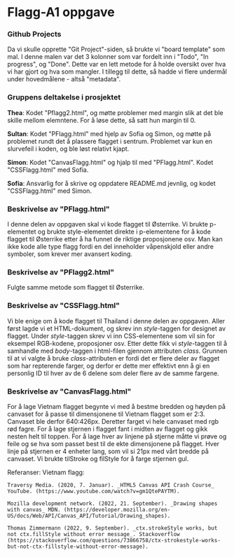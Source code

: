 # Flagg-A1 oppgave

### Github Projects


Da vi skulle opprette "Git Project"-siden, så brukte vi "board template" som mal. I denne malen var det 3 kolonner som var fordelt inn i "Todo", "In progress", og "Done". Dette var en lett metode for å holde oversikt over hva vi har gjort og hva som mangler. I tillegg til dette, så hadde vi flere undermål under hovedmålene - altså "metadata".

### Gruppens deltakelse i prosjektet
**Thea**: Kodet "Pflagg2.html", og møtte problemer med margin slik at det ble skille mellom elemntene. For å løse dette, så satt hun margin til 0. 

**Sultan**: Kodet "PFlagg.html" med hjelp av Sofia og Simon, og møtte på problemet rundt det å plassere flagget i sentrum. Problemet var kun en slurvefeil i koden, og ble løst relativt kjapt. 

**Simon**: Kodet "CanvasFlagg.html" og hjalp til med "PFlagg.html". Kodet "CSSFlagg.html" med Sofia.

**Sofia**: Ansvarlig for å skrive og oppdatere README.md jevnlig, og kodet "CSSFlagg.html" med Simon.


### Beskrivelse av "PFlagg.html"

I denne delen av oppgaven skal vi kode flagget til Østerrike. Vi brukte p-elementet og brukte style-elementet direkte i p-elementene for å kode flagget til Østerrike etter å ha funnet de riktige proposjonene osv. Man kan ikke kode alle type flagg fordi en del inneholder våpenskjold eller andre symboler, som krever mer avansert koding.  


### Beskrivelse av "PFlagg2.html"

Fulgte samme metode som flagget til Østerrike. 


### Beskrivelse av "CSSFlagg.html"

Vi ble enige om å kode flagget til Thailand i denne delen av oppgaven. Aller først lagde vi et HTML-dokument, og skrev inn *style*-taggen for designet av flagget. Under *style*-taggen skrev vi inn CSS-elementene som vil sin for eksempel RGB-kodene, proposjoner osv. Etter dette fikk vi  *style*-taggen til å samhandle med *body*-taggen i html-filen gjennom attributen *class*. Grunnen til at vi valgte å bruke *class*-attributen er fordi det er flere deler av flagget som har repterende farger, og derfor er dette mer effektivt enn å gi en personlig ID til hver av de 6 delene som deler flere av de samme fargene.

### Beskrivelse av "CanvasFlagg.html" 

For å lage Vietnam flagget begynte vi med å bestme bredden og høyden på canvaset for å passe til dimensjonene til Vietnam flagget som er 2:3.
Canvaset ble derfor 640:426px. Deretter farget vi hele canvaset med rgb rød fagre. For å lage stjernen i flagget fant i midten av flagget og gikk nesten helt til toppen.
For å lage hver av linjene på stjerne måtte vi prøve og feile og se hva som passet best til de ekte dimensjonene på flagget.
Hver linje på stjernen er 4 enheter lang, som vil si 21px med vårt bredde på canvaset.
Vi brukte tilStroke og filStyle for å farge stjernen gul.

Referanser:
    Vietnam flagg:
    
    Traversy Media. (2020, 7. Januar). _HTML5 Canvas API Crash Course_ YouTube. (https://www.youtube.com/watch?v=gm1QtePAYTM).
    
    Mozilla development network. (2022, 21. September). _Drawing shapes with canvas_ MDN. (https://developer.mozilla.org/en-US/docs/Web/API/Canvas_API/Tutorial/Drawing_shapes).
    
    Thomas Zimmermann (2022, 9. September). _ctx.strokeStyle works, but not ctx.fillStyle without error message_. Stackoverflow (https://stackoverflow.com/questions/73866758/ctx-strokestyle-works-but-not-ctx-fillstyle-without-error-message).



